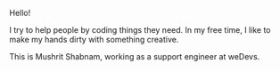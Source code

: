 Hello!

I try to help people by coding things they need. In my free time, I like to make my hands dirty with something creative. 

This is Mushrit Shabnam, working as a support engineer at weDevs. 
